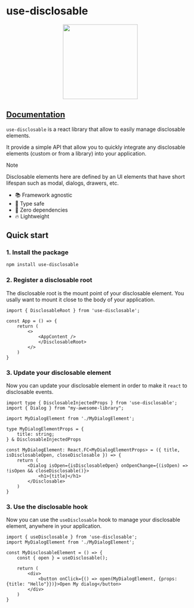 # use-disclosable

<center>
<img src="https://use-disclosable.thomas-cogez.fr/logo.png" width="200px" />
</center>

[Documentation](https://use-disclosable.thomas-cogez.fr)
----
`use-disclosable` is a react library that allow to easily manage disclosable elements.

It provide a simple API that allow you to quickly integrate any disclosable elements (custom or from a library) into your application.

> [!NOTE]  
> Disclosable elements here are defined by an UI elements that have short lifespan such as modal, dialogs, drawers, etc.

- 📚 Framework agnostic
- 🔗 Type safe
- 💪 Zero dependencies
- 🔥 Lightweight

## Quick start

### 1. Install the package

```bash
npm install use-disclosable
```

### 2. Register a disclosable root

The disclosable root is the mount point of your disclosable element. You usally want to mount it close to the body of your application.

```tsx {7} filename="App.tsx"
import { DisclosableRoot } from 'use-disclosable';

const App = () => {
    return (
        <>
            <AppContent />
            </DisclosableRoot>
        </>
    )
}
```

### 3. Update your disclosable element

Now you can update your disclosable element in order to make it `react` to disclosable events.

```tsx {7} filename="MyDisclosableElement.tsx"
import type { DisclosableInjectedProps } from 'use-disclosable';
import { Dialog } from "my-awesome-library";

import MyDialogElement from './MyDialogElement';

type MyDialogElementProps = {
    title: string;
} & DisclosableInjectedProps

const MyDialogElement: React.FC<MyDialogElementProps> = ({ title, isDisclosableOpen, closeDisclosable }) => {
    return (
        <Dialog isOpen={isDisclosableOpen} onOpenChange={(isOpen) => !isOpen && closeDisclosable()}>
            <h1>{title}</h1>
        </Disclosable>
    )
}
```

### 3. Use the disclosable hook

Now you can use the `useDisclosable` hook to manage your disclosable element, anywhere in your application.

```tsx {7} filename="MyDisclosableElement.tsx"
import { useDisclosable } from 'use-disclosable';
import MyDialogElement from './MyDialogElement';

const MyDisclosableElement = () => {
    const { open } = useDisclosable();

    return (
        <div>
            <button onClick={() => open(MyDialogElement, {props: {title: "Hello"}})}>Open My dialog</button>
        </div>
    )
}